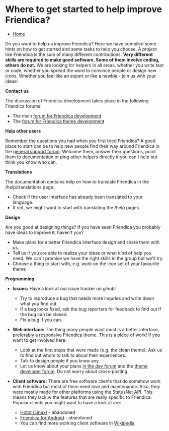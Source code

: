 Where to get started to help improve Friendica?
===============================================

* [Home](help)

Do you want to help us improve Friendica? Here we have compiled some hints on how to get started and some tasks to help you choose. A project like Friendica is the sum of many different contributions. **Very different skills are required to make good software. Some of them involve coding, others do not.** We are looking for helpers in all areas, whether you write text or code, whether you spread the word to convince people or design new icons. Whether you feel like an expert or like a newbie - join us with your ideas!

**Contact us**

The discussion of Friendica development takes place in the following Friendica forums:

* The main [forum for Friendica development](https://friendika.openmindspace.org/profile/friendicadevelopers)
* The [forum for Friendica theme development](https://friendica.eu/profile/ftdevs)

**Help other users**

Remember the questions you had when you first tried Friendica? A good place to start can be to help new people find their way around Friendica in the [general support forum](https://helpers.pyxis.uberspace.de/profile/helpers). Welcome them, answer their questions, point them to documentation or ping other helpers directly if you can't help but think you know who can.

**Translations**

The documentation contains help on how to translate Friendica in the /help/translations page.

* Check if the user interface has already been translated to your language.
* If not, we might want to start with translating the /help pages.

**Design**

Are you good at designing things? If you have seen Friendica you probably have ideas to improve it, haven't you?

* Make plans for a better Friendica interface design and share them with us.
* Tell us if you are able to realize your ideas or what kind of help you need. We can't promise we have the right skills in the group but we'll try.
* Choose a thing to start with, e.g. work on the icon set of your favourite theme

**Programming**

* **Issues:** Have a look at our issue tracker on gihub!
	* Try to reproduce a bug that needs more inquries and write down what you find out.
	* If a bug looks fixed, ask the bug reporters for feedback to find out if the bug can be closed.
	* Fix a bug if you can.

* **Web interface:** The thing many people want most is a better interface, preferably a responsive Friendica theme. This is a piece of work! If you want to get involved here:
	* Look at the first steps that were made (e.g. the clean theme). Ask us to find out whom to talk to about their experiences.
	* Talk to design people if you know any.
	* Let us know about your plans [in the dev forum](https://friendika.openmindspace.org/profile/friendicadevelopers) and the [theme developer forum](https://friendica.eu/profile/ftdevs). Do not worry about cross-posting.

* **Client software:** There are free software clients that do somehow work with Friendica but most of them need love and maintenance. Also, they were mostly made for other platforms using the StatusNet API. This means they lack:w
 the features that are really specific to Friendica. Popular clients you might want to have a look at are:
	* [Hotot (Linux)](http://hotot.org/) - abandoned
	* [Friendica for Android](https://github.com/max-weller/friendica-for-android) - abandoned
	* You can find more working client software in [Wikipedia](https://en.wikipedia.org/wiki/Friendica).
